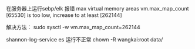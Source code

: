  在服务器上运行sebp/elk 报错
 max virtual memory areas vm.max_map_count [65530] is too low, increase to at least [262144]

 解决方法：
 sudo sysctl -w vm.max_map_count=262144


 shannon-log-service es 运行不正常
 chown -R wangkai:root data/